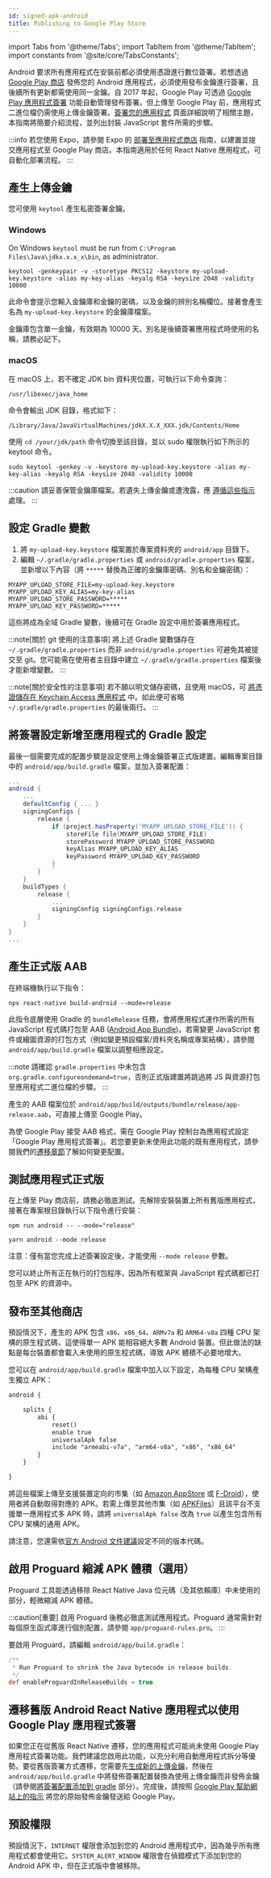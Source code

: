 ```yaml
---
id: signed-apk-android
title: Publishing to Google Play Store
---
```


import Tabs from '@theme/Tabs'; import TabItem from '@theme/TabItem'; import constants from '@site/core/TabsConstants';

Android 要求所有應用程式在安裝前都必須使用憑證進行數位簽署。若想透過 [Google Play 商店](https://play.google.com/store) 發佈您的 Android 應用程式，必須使用發布金鑰進行簽署，且後續所有更新都需使用同一金鑰。自 2017 年起，Google Play 可透過 [Google Play 應用程式簽署](https://developer.android.com/studio/publish/app-signing#app-signing-google-play) 功能自動管理發布簽署。但上傳至 Google Play 前，應用程式二進位檔仍需使用上傳金鑰簽署。[簽署您的應用程式](https://developer.android.com/tools/publishing/app-signing.html) 頁面詳細說明了相關主題，本指南將簡要介紹流程，並列出封裝 JavaScript 套件所需的步驟。

:::info
若您使用 Expo，請參閱 Expo 的 [部署至應用程式商店](https://docs.expo.dev/distribution/app-stores/) 指南，以建置並提交應用程式至 Google Play 商店。本指南適用於任何 React Native 應用程式，可自動化部署流程。
:::

## 產生上傳金鑰

您可使用 `keytool` 產生私密簽署金鑰。

### Windows

On Windows `keytool` must be run from `C:\Program Files\Java\jdkx.x.x_x\bin`, as administrator.

```shell
keytool -genkeypair -v -storetype PKCS12 -keystore my-upload-key.keystore -alias my-key-alias -keyalg RSA -keysize 2048 -validity 10000
```

此命令會提示您輸入金鑰庫和金鑰的密碼，以及金鑰的辨別名稱欄位。接著會產生名為 `my-upload-key.keystore` 的金鑰庫檔案。

金鑰庫包含單一金鑰，有效期為 10000 天。別名是後續簽署應用程式時使用的名稱，請務必記下。

### macOS

在 macOS 上，若不確定 JDK bin 資料夾位置，可執行以下命令查詢：

```shell
/usr/libexec/java_home
```

命令會輸出 JDK 目錄，格式如下：

```shell
/Library/Java/JavaVirtualMachines/jdkX.X.X_XXX.jdk/Contents/Home
```

使用 `cd /your/jdk/path` 命令切換至該目錄，並以 sudo 權限執行如下所示的 keytool 命令。

```shell
sudo keytool -genkey -v -keystore my-upload-key.keystore -alias my-key-alias -keyalg RSA -keysize 2048 -validity 10000
```

:::caution
請妥善保管金鑰庫檔案。若遺失上傳金鑰或遭洩露，應 [遵循這些指示](https://support.google.com/googleplay/android-developer/answer/7384423#reset) 處理。
:::

## 設定 Gradle 變數

1. 將 `my-upload-key.keystore` 檔案置於專案資料夾的 `android/app` 目錄下。
2. 編輯 `~/.gradle/gradle.properties` 或 `android/gradle.properties` 檔案，並新增以下內容（將 `*****` 替換為正確的金鑰庫密碼、別名和金鑰密碼）：

```
MYAPP_UPLOAD_STORE_FILE=my-upload-key.keystore
MYAPP_UPLOAD_KEY_ALIAS=my-key-alias
MYAPP_UPLOAD_STORE_PASSWORD=*****
MYAPP_UPLOAD_KEY_PASSWORD=*****
```

這些將成為全域 Gradle 變數，後續可在 Gradle 設定中用於簽署應用程式。

:::note[關於 git 使用的注意事項]
將上述 Gradle 變數儲存在 `~/.gradle/gradle.properties` 而非 `android/gradle.properties` 可避免其被提交至 git。您可能需在使用者主目錄中建立 `~/.gradle/gradle.properties` 檔案後才能新增變數。
:::

:::note[關於安全性的注意事項]
若不願以明文儲存密碼，且使用 macOS，可 [將憑證儲存在 Keychain Access 應用程式](https://pilloxa.gitlab.io/posts/safer-passwords-in-gradle/) 中。如此便可省略 `~/.gradle/gradle.properties` 的最後兩行。
:::

## 將簽署設定新增至應用程式的 Gradle 設定

最後一個需要完成的配置步驟是設定使用上傳金鑰簽署正式版建置。編輯專案目錄中的 `android/app/build.gradle` 檔案，並加入簽署配置：

```groovy
...
android {
    ...
    defaultConfig { ... }
    signingConfigs {
        release {
            if (project.hasProperty('MYAPP_UPLOAD_STORE_FILE')) {
                storeFile file(MYAPP_UPLOAD_STORE_FILE)
                storePassword MYAPP_UPLOAD_STORE_PASSWORD
                keyAlias MYAPP_UPLOAD_KEY_ALIAS
                keyPassword MYAPP_UPLOAD_KEY_PASSWORD
            }
        }
    }
    buildTypes {
        release {
            ...
            signingConfig signingConfigs.release
        }
    }
}
...
```

## 產生正式版 AAB

在終端機執行以下指令：

```shell
npx react-native build-android --mode=release
```

此指令底層使用 Gradle 的 `bundleRelease` 任務，會將應用程式運作所需的所有 JavaScript 程式碼打包至 AAB ([Android App Bundle](https://developer.android.com/guide/app-bundle))。若需變更 JavaScript 套件或繪圖資源的打包方式（例如變更預設檔案/資料夾名稱或專案結構），請參閱 `android/app/build.gradle` 檔案以調整相應設定。

:::note
請確認 `gradle.properties` 中未包含 `org.gradle.configureondemand=true`，否則正式版建置將跳過將 JS 與資源打包至應用程式二進位檔的步驟。
:::

產生的 AAB 檔案位於 `android/app/build/outputs/bundle/release/app-release.aab`，可直接上傳至 Google Play。

為使 Google Play 接受 AAB 格式，需在 Google Play 控制台為應用程式設定「Google Play 應用程式簽署」。若您要更新未使用此功能的既有應用程式，請參閱我們的[遷移章節](#migrating-old-android-react-native-apps-to-use-app-signing-by-google-play)了解如何變更配置。

## 測試應用程式正式版

在上傳至 Play 商店前，請務必徹底測試。先解除安裝裝置上所有舊版應用程式，接著在專案根目錄執行以下指令進行安裝：

<Tabs groupId="package-manager" queryString defaultValue={constants.defaultPackageManager} values={constants.packageManagers}>
<TabItem value="npm">

```shell
npm run android -- --mode="release"
```

</TabItem>
<TabItem value="yarn">

```shell
yarn android --mode release
```

</TabItem>
</Tabs>

注意：僅有當您完成上述簽署設定後，才能使用 `--mode release` 參數。

您可以終止所有正在執行的打包程序，因為所有框架與 JavaScript 程式碼都已打包至 APK 的資源中。

## 發布至其他商店

預設情況下，產生的 APK 包含 `x86`、`x86_64`、`ARMv7a` 和 `ARM64-v8a` 四種 CPU 架構的原生程式碼，這使得單一 APK 能相容絕大多數 Android 裝置。但此做法的缺點是每台裝置都會載入未使用的原生程式碼，導致 APK 體積不必要地增大。

您可以在 `android/app/build.gradle` 檔案中加入以下設定，為每種 CPU 架構產生獨立 APK：

```diff
android {

    splits {
        abi {
            reset()
            enable true
            universalApk false
            include "armeabi-v7a", "arm64-v8a", "x86", "x86_64"
        }
    }

}
```

將這些檔案上傳至支援裝置定向的市集（如 [Amazon AppStore](https://developer.amazon.com/docs/app-submission/device-filtering-and-compatibility.html) 或 [F-Droid](https://f-droid.org/en/)），使用者將自動取得對應的 APK。若需上傳至其他市集（如 [APKFiles](https://www.apkfiles.com/)）且該平台不支援單一應用程式多 APK 時，請將 `universalApk false` 改為 `true` 以產生包含所有 CPU 架構的通用 APK。

請注意，您還需依[官方 Android 文件建議](https://developer.android.com/studio/build/configure-apk-splits#configure-APK-versions)設定不同的版本代碼。

## 啟用 Proguard 縮減 APK 體積（選用）

Proguard 工具能透過移除 React Native Java 位元碼（及其依賴庫）中未使用的部分，輕微縮減 APK 體積。

:::caution[重要]
啟用 Proguard 後務必徹底測試應用程式。Proguard 通常需針對每個原生函式庫進行個別配置，請參閱 `app/proguard-rules.pro`。
:::

要啟用 Proguard，請編輯 `android/app/build.gradle`：

```groovy
/**
 * Run Proguard to shrink the Java bytecode in release builds.
 */
def enableProguardInReleaseBuilds = true
```

## 遷移舊版 Android React Native 應用程式以使用 Google Play 應用程式簽署

如果您正在從舊版 React Native 遷移，您的應用程式可能尚未使用 Google Play 應用程式簽署功能。我們建議您啟用此功能，以充分利用自動應用程式拆分等優勢。要從舊版簽署方式遷移，您需要先[生成新的上傳金鑰](#generating-an-upload-key)，然後在 `android/app/build.gradle` 中將發佈簽署配置替換為使用上傳金鑰而非發佈金鑰（請參閱[將簽署配置添加到 gradle](#adding-signing-config-to-your-apps-gradle-config) 部分）。完成後，請按照 [Google Play 幫助網站上的指示](https://support.google.com/googleplay/android-developer/answer/7384423) 將您的原始發佈金鑰發送給 Google Play。

## 預設權限

預設情況下，`INTERNET` 權限會添加到您的 Android 應用程式中，因為幾乎所有應用程式都會使用它。`SYSTEM_ALERT_WINDOW` 權限會在偵錯模式下添加到您的 Android APK 中，但在正式版中會被移除。